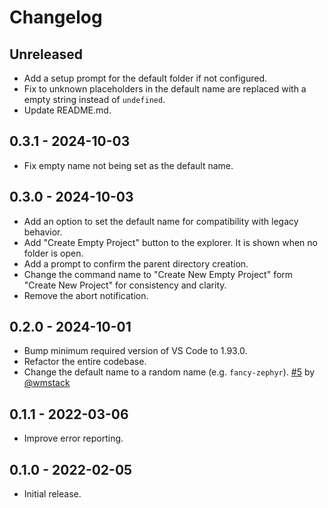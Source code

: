 # Changelog

## Unreleased

- Add a setup prompt for the default folder if not configured.
- Fix to unknown placeholders in the default name are replaced with a empty string instead of `undefined`.
- Update README.md.

## 0.3.1 - 2024-10-03

- Fix empty name not being set as the default name.

## 0.3.0 - 2024-10-03

- Add an option to set the default name for compatibility with legacy behavior.
- Add "Create Empty Project" button to the explorer. It is shown when no folder is open.
- Add a prompt to confirm the parent directory creation.
- Change the command name to "Create New Empty Project" form "Create New Project" for consistency and clarity.
- Remove the abort notification.

## 0.2.0 - 2024-10-01

- Bump minimum required version of VS Code to 1.93.0.
- Refactor the entire codebase.
- Change the default name to a random name (e.g. `fancy-zephyr`). [#5] by [@wmstack]

[#5]: https://github.com/publictheta/vscode-create-project/pull/5
[@wmstack]: https://github.com/wmstack

## 0.1.1 - 2022-03-06

- Improve error reporting.

## 0.1.0 - 2022-02-05

- Initial release.
